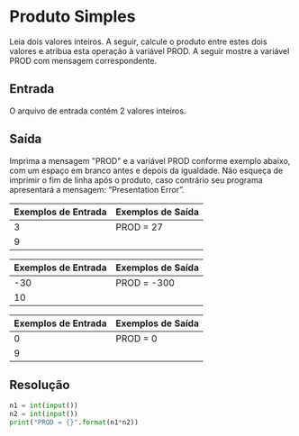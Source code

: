 # Produto Simples
Leia dois valores inteiros. A seguir, calcule o produto entre estes dois valores e atribua esta operação à variável PROD. A seguir mostre a variável PROD com mensagem correspondente.   

## Entrada
O arquivo de entrada contém 2 valores inteiros.

## Saída
Imprima a mensagem "PROD" e a variável PROD conforme exemplo abaixo, com um espaço em branco antes e depois da igualdade. Não esqueça de imprimir o fim de linha após o produto, caso contrário seu programa apresentará a mensagem: “Presentation Error”.

| Exemplos de Entrada | Exemplos de Saída |
|---------------------|-------------------|
| 3                   | PROD = 27         |
| 9                   |                   |

| Exemplos de Entrada | Exemplos de Saída |
|---------------------|-------------------|
| -30                 | PROD = -300       |
| 10                  |                   |

| Exemplos de Entrada | Exemplos de Saída |
|---------------------|-------------------|
| 0                   | PROD = 0          |
| 9                   |                   |

## Resolução
```python
n1 = int(input())
n2 = int(input())
print("PROD = {}".format(n1*n2))
```